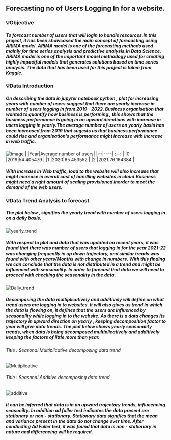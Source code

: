 ## Forecasting no of Users Logging In for a website.
### 💡Objective
##### To forecast number of users that will login to handle resources.In this project, it has been showcased the main concept of forecasting using ARIMA model. ARIMA model is one of the forecasting methods used mainly for time series analysis and predictive analysis.In Data Science, ARIMA model is one of the important model methodogy used for creating highly impactful models that generates solutions based on time series analysis. The data that has been used for this project is taken from Kaggle.
###  💡Data Introduction
##### On describing the data in jupyter notebook python , plot for increasing years with number of users suggest that there are yearly increase in number of users logging in from 2019 - 2022. Business organisation that wanted to quantify how business is performing , this shows that the business performance is going in an upward directions with increase in users logging in yearly.The average number of users on yearly basis has been increased from 2019 that sugests us that business performance could rise and organisation's performance might increase with increase in web traffic.
![image](https://github.com/user-attachments/assets/6e32df6e-9ccc-48b9-a85a-f090ec76d687)
|  |Year|Average number of users|
|:-:|----|        :--:            |
|0  |2019|54.405479               |
|1  |2020|65.453552               |
|2  |2021|76.164384               |
##### With increase in Web traffic, load to the website will also increase that might increase in overall cost of handling websites in cloud.Business might need a right amount of scaling provisioned inorder to meet the demand of the web users.

###  💡Data Trend Analysis to forecast
##### The plot below , signifies the yearly trend with number of users logging in on a daily basis.
![yearly_trend](https://github.com/user-attachments/assets/a0b53a05-a203-4baa-adcf-8ce210adc26b)
##### With respect to plot and data that was updated on recent years, it was found that there was number of users that logging in for the year 2021-22 was changing frequently in up down trajectory, and similar trends was found with other years/Months with change in numbers. With this finding we can conclude that the data is not distributed in a trend and might be influenced with seasonality. In order to forecast that data we will need to proceed with checking the seasonality in the data.
![Daily_trend](https://github.com/user-attachments/assets/3584eac9-9b13-48bd-8e26-31b588d5559d)
##### Decomposing the data multiplicatively and additively will define on what trend users are logging in to websites. It will also gives us trend in which the data is flowing on, it defines that the users are influenced by seasonality while logging in to the website. As there is a data changes its trajectory in upward direction on yearly , keeping decomposition factor to year will give data trends. The plot below shows yearly seasonality trends, when data is being decomposed multiplicatively and additively keeping the factors of little more than year.
###### Title : Seasonal Multiplicative decomposing data trend
![Mutiplicative](https://github.com/user-attachments/assets/28a50f94-790d-4bba-aaab-2c3bc428b5a5)

###### Title : Seasonal Additive decomposing data trend
![additive](https://github.com/user-attachments/assets/97970d23-3902-471d-a8c1-7a496ed33dc5)

##### It can be inferred that data is in an upward trajectory trends, influcencing seasonilty. In addition ad fuller test indicates the data present are stationary or non - stationary. Stationary data signifies that the mean and variance present in the data do not change over time. After conducting Ad Fuller test, it was found that data is non - stationary in nature and differencing will be required.
